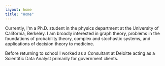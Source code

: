 ```yaml
---
layout: home
title: "Home"
---
```


Currently, I'm a Ph.D. student in the physics department at the University of California, Berkeley. I am broadly interested in graph theory, problems in the foundations of probability theory, complex and stochastic systems, and applications of decision theory to medicine.

Before returning to school I worked as a  Consultant at Deloitte acting as a Scientific Data Analyst primarily for government clients.
